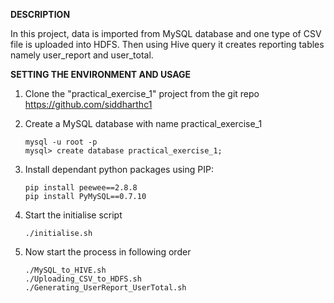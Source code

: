 **DESCRIPTION**

In this project, data is imported from MySQL database and one type of CSV file is uploaded into HDFS.
Then using Hive query it creates reporting tables namely user_report and user_total.


**SETTING THE ENVIRONMENT AND USAGE**

1. Clone the "practical_exercise_1" project from the git repo https://github.com/siddharthc1

2. Create a MySQL database with name practical_exercise_1

    ```
    mysql -u root -p
    mysql> create database practical_exercise_1; 
    ```
    
3. Install dependant python packages using PIP:
    
    ```
    pip install peewee==2.8.8
    pip install PyMySQL==0.7.10
    ```
        
4. Start the initialise script
    
    ```
    ./initialise.sh
    ```

5. Now start the process in following order

    ```
    ./MySQL_to_HIVE.sh
    ./Uploading_CSV_to_HDFS.sh
    ./Generating_UserReport_UserTotal.sh
    ```
    

